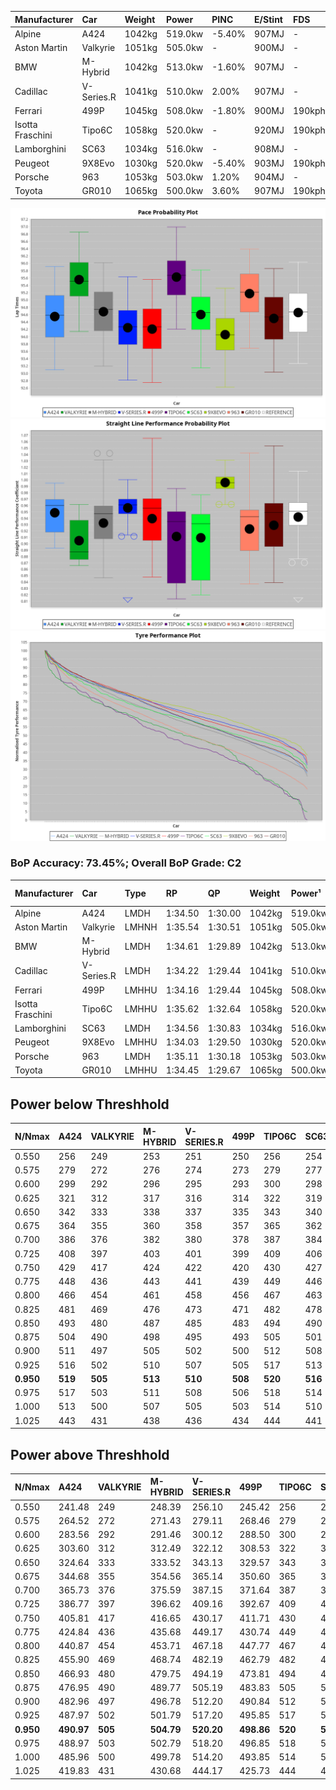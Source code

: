 | Manufacturer     | Car        | Weight | Power   | PINC    | E/Stint | FDS     |
|:-|:-|:-|:-|:-|:-|:-|
| Alpine           | A424       | 1042kg | 519.0kw | -5.40%  | 907MJ   |    -    |
| Aston Martin     | Valkyrie   | 1051kg | 505.0kw |    -    | 900MJ   |    -    |
| BMW              | M-Hybrid   | 1042kg | 513.0kw | -1.60%  | 907MJ   |    -    |
| Cadillac         | V-Series.R | 1041kg | 510.0kw | 2.00%   | 907MJ   |    -    |
| Ferrari          | 499P       | 1045kg | 508.0kw | -1.80%  | 900MJ   | 190kph  |
| Isotta Fraschini | Tipo6C     | 1058kg | 520.0kw |    -    | 920MJ   | 190kph  |
| Lamborghini      | SC63       | 1034kg | 516.0kw |    -    | 908MJ   |    -    |
| Peugeot          | 9X8Evo     | 1030kg | 520.0kw | -5.40%  | 903MJ   | 190kph  |
| Porsche          | 963        | 1053kg | 503.0kw | 1.20%   | 904MJ   |    -    |
| Toyota           | GR010      | 1065kg | 500.0kw | 3.60%   | 907MJ   | 190kph  |

![PACECHART](./IMG/OFFICIAL.png)
![STRAIGHTLINEPERFORMANCECHART](./IMG/OFFICIAL_sp.png)
![TYREPERFORMANCECHART](./IMG/OFFICIAL_tw.png)

### BoP Accuracy: 73.45%; Overall BoP Grade: C2
| Manufacturer     | Car        | Type  | RP      | QP      | Weight | Power¹  | Threshhold | PINC    | Power²   | E/Stint | AVG Vmax  | FDS     | RDLC | L/Stint | BOP-Grade | Model Accuracy | Model Points | Match% | SimDiff |
|:-|:-|:-|:-|:-|:-|:-|:-|:-|:-|:-|:-|:-|:-|:-|:-|:-|:-|:-|:-|
| Alpine           | A424       | LMDH  | 1:34.50 | 1:30.00 | 1042kg | 519.0kw | 250.0kph   | -5.40%  | 491.00kw |  907MJ  | 303.67kph |    -    | 1.03 | 37      | -A2       | 97.47%         | 1810         | 92.55% | #       |
| Aston Martin     | Valkyrie   | LMHNH | 1:35.54 | 1:30.51 | 1051kg | 505.0kw | 250.0kph   |    -    | 505.00kw |  900MJ  | 295.56kph |    -    | 1.02 | 37      | +Ω1       | 100.00%        | 466          | 42.27% | #       |
| BMW              | M-Hybrid   | LMDH  | 1:34.61 | 1:29.89 | 1042kg | 513.0kw | 250.0kph   | -1.60%  | 504.80kw |  907MJ  | 301.44kph |    -    | 1.03 | 37      | ~A1       | 100.00%        | 3339         | 97.46% | #       |
| Cadillac         | V-Series.R | LMDH  | 1:34.22 | 1:29.44 | 1041kg | 510.0kw | 250.0kph   | 2.00%   | 520.20kw |  907MJ  | 304.55kph |    -    | 1.03 | 37      | -C1       | 99.00%         | 6039         | 75.68% | #       |
| Ferrari          | 499P       | LMHHU | 1:34.16 | 1:29.44 | 1045kg | 508.0kw | 250.0kph   | -1.80%  | 498.90kw |  900MJ  | 301.21kph | 190kph  | 1.06 | 37      | -C2       | 99.56%         | 7418         | 71.59% | #       |
| Isotta Fraschini | Tipo6C     | LMHHU | 1:35.62 | 1:32.64 | 1058kg | 520.0kw | 0.0kph     |    -    | 520.00kw |  920MJ  | 297.84kph | 190kph  | 1.07 | 37      | +Ω1       | 97.73%         | 129          | 25.63% | +0.49   |
| Lamborghini      | SC63       | LMDH  | 1:34.56 | 1:30.83 | 1034kg | 516.0kw | 0.0kph     |    -    | 516.00kw |  908MJ  | 298.33kph |    -    | 1.07 | 37      | -A2       | 100.00%        | 784          | 90.32% | +0.01   |
| Peugeot          | 9X8Evo     | LMHHU | 1:34.03 | 1:29.50 | 1030kg | 520.0kw | 250.0kph   | -5.40%  | 491.90kw |  903MJ  | 311.34kph | 190kph  | 1.02 | 37      | -D2       | 100.00%        | 1889         | 60.88% | +0.53   |
| Porsche          | 963        | LMDH  | 1:35.11 | 1:30.18 | 1053kg | 503.0kw | 250.0kph   | 1.20%   | 509.00kw |  904MJ  | 298.77kph |    -    | 1.03 | 37      | +B1       | 100.00%        | 14574        | 88.88% | #       |
| Toyota           | GR010      | LMHHU | 1:34.45 | 1:29.67 | 1065kg | 500.0kw | 250.0kph   | 3.60%   | 518.00kw |  907MJ  | 299.80kph | 190kph  | 1.04 | 37      | -B1       | 97.78%         | 5323         | 89.22% | #       |

## Power below Threshhold
| N/Nmax    | A424    | VALKYRIE | M-HYBRID | V-SERIES.R | 499P    | TIPO6C  | SC63    | 9X8EVO  | 963     | GR010   |
|:-|:-|:-|:-|:-|:-|:-|:-|:-|:-|:-|
|  0.550    |  256    |  249     |  253     |  251       |  250    |  256    |  254    |  256    |  248    |  246    |
|  0.575    |  279    |  272     |  276     |  274       |  273    |  279    |  277    |  279    |  271    |  269    |
|  0.600    |  299    |  292     |  296     |  295       |  293    |  300    |  298    |  300    |  291    |  289    |
|  0.625    |  321    |  312     |  317     |  316       |  314    |  322    |  319    |  322    |  311    |  309    |
|  0.650    |  342    |  333     |  338     |  337       |  335    |  343    |  340    |  343    |  332    |  330    |
|  0.675    |  364    |  355     |  360     |  358       |  357    |  365    |  362    |  365    |  353    |  351    |
|  0.700    |  386    |  376     |  382     |  380       |  378    |  387    |  384    |  387    |  374    |  372    |
|  0.725    |  408    |  397     |  403     |  401       |  399    |  409    |  406    |  409    |  395    |  393    |
|  0.750    |  429    |  417     |  424     |  422       |  420    |  430    |  427    |  430    |  416    |  413    |
|  0.775    |  448    |  436     |  443     |  441       |  439    |  449    |  446    |  449    |  435    |  432    |
|  0.800    |  466    |  454     |  461     |  458       |  456    |  467    |  463    |  467    |  452    |  449    |
|  0.825    |  481    |  469     |  476     |  473       |  471    |  482    |  478    |  482    |  467    |  464    |
|  0.850    |  493    |  480     |  487     |  485       |  483    |  494    |  490    |  494    |  478    |  475    |
|  0.875    |  504    |  490     |  498     |  495       |  493    |  505    |  501    |  505    |  488    |  485    |
|  0.900    |  511    |  497     |  505     |  502       |  500    |  512    |  508    |  512    |  495    |  492    |
|  0.925    |  516    |  502     |  510     |  507       |  505    |  517    |  513    |  517    |  500    |  497    |
| **0.950** | **519** | **505**  | **513**  | **510**    | **508** | **520** | **516** | **520** | **503** | **500** |
|  0.975    |  517    |  503     |  511     |  508       |  506    |  518    |  514    |  518    |  501    |  498    |
|  1.000    |  513    |  500     |  507     |  505       |  503    |  514    |  510    |  514    |  498    |  495    |
|  1.025    |  443    |  431     |  438     |  436       |  434    |  444    |  441    |  444    |  430    |  427    |

## Power above Threshhold
| N/Nmax    | A424       | VALKYRIE | M-HYBRID   | V-SERIES.R | 499P       | TIPO6C  | SC63    | 9X8EVO     | 963        | GR010   |
|:-|:-|:-|:-|:-|:-|:-|:-|:-|:-|:-|
|  0.550    |  241.48    |  249     |  248.39    |  256.10    |  245.42    |  256    |  254    |  242.45    |  251.02    |  255    |
|  0.575    |  264.52    |  272     |  271.43    |  279.11    |  268.46    |  279    |  277    |  264.49    |  274.02    |  278    |
|  0.600    |  283.56    |  292     |  291.46    |  300.12    |  288.50    |  300    |  298    |  284.53    |  294.02    |  299    |
|  0.625    |  303.60    |  312     |  312.49    |  322.12    |  308.53    |  322    |  319    |  304.57    |  315.02    |  321    |
|  0.650    |  324.64    |  333     |  333.52    |  343.13    |  329.57    |  343    |  340    |  324.61    |  336.02    |  342    |
|  0.675    |  344.68    |  355     |  354.56    |  365.14    |  350.60    |  365    |  362    |  345.65    |  357.03    |  364    |
|  0.700    |  365.73    |  376     |  375.59    |  387.15    |  371.64    |  387    |  384    |  366.69    |  379.03    |  386    |
|  0.725    |  386.77    |  397     |  396.62    |  409.16    |  392.67    |  409    |  406    |  386.72    |  400.03    |  407    |
|  0.750    |  405.81    |  417     |  416.65    |  430.17    |  411.71    |  430    |  427    |  406.76    |  421.03    |  428    |
|  0.775    |  424.84    |  436     |  435.68    |  449.17    |  430.74    |  449    |  446    |  424.79    |  440.03    |  447    |
|  0.800    |  440.87    |  454     |  453.71    |  467.18    |  447.77    |  467    |  463    |  441.83    |  457.03    |  465    |
|  0.825    |  455.90    |  469     |  468.74    |  482.19    |  462.79    |  482    |  478    |  455.85    |  472.03    |  480    |
|  0.850    |  466.93    |  480     |  479.75    |  494.19    |  473.81    |  494    |  490    |  466.87    |  484.03    |  492    |
|  0.875    |  476.95    |  490     |  489.77    |  505.19    |  483.83    |  505    |  501    |  476.89    |  494.03    |  503    |
|  0.900    |  482.96    |  497     |  496.78    |  512.20    |  490.84    |  512    |  508    |  483.91    |  501.04    |  510    |
|  0.925    |  487.97    |  502     |  501.79    |  517.20    |  495.85    |  517    |  513    |  488.91    |  506.04    |  515    |
| **0.950** | **490.97** | **505**  | **504.79** | **520.20** | **498.86** | **520** | **516** | **491.92** | **509.04** | **518** |
|  0.975    |  488.97    |  503     |  502.79    |  518.20    |  496.85    |  518    |  514    |  489.92    |  507.04    |  516    |
|  1.000    |  485.96    |  500     |  499.78    |  514.20    |  493.85    |  514    |  510    |  486.91    |  504.04    |  512    |
|  1.025    |  419.83    |  431     |  430.68    |  444.17    |  425.73    |  444    |  441    |  419.79    |  435.03    |  442    |
